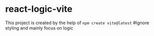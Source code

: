 # react-logic-vite
This project is created by the help of `npm create vite@latest`
#Ignore styling and mainly focus on logic
